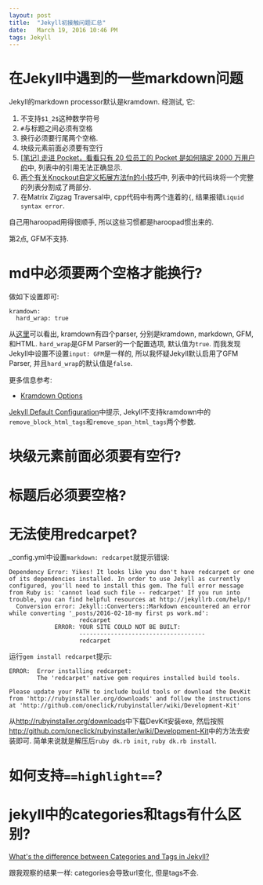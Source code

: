 ```yaml
---
layout: post
title:  "Jekyll初接触问题汇总"
date:   March 19, 2016 10:46 PM
tags: Jekyll
---
```


# 在Jekyll中遇到的一些markdown问题

Jekyll的markdown processor默认是kramdown. 经测试, 它:
1. 不支持`$1_2$`这种数学符号
2. `#`与标题之间必须有空格
3. 换行必须要行尾两个空格.
4. 块级元素前面必须要有空行
5. [[笔记] 走进 Pocket，看看只有 20 位员工的 Pocket 是如何搞定 2000 万用户的](/startup/2016/01/24/pocket.html)中, 列表中的引用无法正确显示.
6. [两个有关Knockout自定义拓展方法fn的小技巧](/javascript,/knockout/2016/02/06/two-tips-about-knockout-custom-function.html)中, 列表中的代码块将一个完整的列表分割成了两部分.
7. 在Matrix Zigzag Traversal中, cpp代码中有两个连着的`{`, 结果报错`Liquid syntax error`.

自己用haroopad用得很顺手, 所以这些习惯都是haroopad惯出来的.

第2点, GFM不支持.

# md中必须要两个空格才能换行?
做如下设置即可:
```
kramdown:
  hard_wrap: true
```

从[这里](http://kramdown.gettalong.org/parser/gfm.html)可以看出, kramdown有四个parser, 分别是kramdown, markdown, GFM, 和HTML.
`hard_wrap`是GFM Parser的一个配置选项, 默认值为`true`.
而我发现Jekyll中设置不设置`input: GFM`是一样的, 所以我怀疑Jekyll默认启用了GFM Parser, 并且`hard_wrap`的默认值是`false`.

更多信息参考:
* [Kramdown Options](http://kramdown.gettalong.org/options.html)

[Jekyll Default Configuration](https://jekyllrb.com/docs/configuration/#default-configuration)中提示, Jekyll不支持kramdown中的`remove_block_html_tags`和`remove_span_html_tags`两个参数.

# 块级元素前面必须要有空行?

# 标题后必须要空格?

# 无法使用redcarpet?
_config.yml中设置`markdown: redcarpet`就提示错误:

```
Dependency Error: Yikes! It looks like you don't have redcarpet or one of its dependencies installed. In order to use Jekyll as currently configured, you'll need to install this gem. The full error message from Ruby is: 'cannot load such file -- redcarpet' If you run into trouble, you can find helpful resources at http://jekyllrb.com/help/!
  Conversion error: Jekyll::Converters::Markdown encountered an error while converting '_posts/2016-02-18-my first ps work.md':
                    redcarpet
             ERROR: YOUR SITE COULD NOT BE BUILT:
                    ------------------------------------
                    redcarpet
```

运行`gem install redcarpet`提示:

```
ERROR:  Error installing redcarpet:
        The 'redcarpet' native gem requires installed build tools.

Please update your PATH to include build tools or download the DevKit
from 'http://rubyinstaller.org/downloads' and follow the instructions
at 'http://github.com/oneclick/rubyinstaller/wiki/Development-Kit'
```

从<http://rubyinstaller.org/downloads>中下载DevKit安装exe, 然后按照<http://github.com/oneclick/rubyinstaller/wiki/Development-Kit>中的方法去安装即可. 简单来说就是解压后`ruby dk.rb init`, `ruby dk.rb install`.

# 如何支持`==highlight==`?

# jekyll中的categories和tags有什么区别?

[What's the difference between Categories and Tags in Jekyll?](http://stackoverflow.com/questions/8675841/whats-the-difference-between-categories-and-tags-in-jekyll)

跟我观察的结果一样: categories会导致url变化, 但是tags不会.